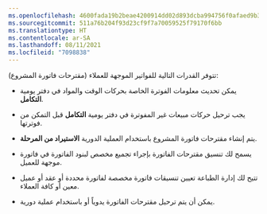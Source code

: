 ```yaml
---
ms.openlocfilehash: 4600fada19b2beae4200914dd02d893dcba994756f0afaed9b316d8251c33cc6
ms.sourcegitcommit: 511a76b204f93d23cf9f7a70059525f79170f6bb
ms.translationtype: HT
ms.contentlocale: ar-SA
ms.lasthandoff: 08/11/2021
ms.locfileid: "7098838"
---
```

تتوفر القدرات التالية للفواتير الموجهة للعملاء (مقترحات فاتورة المشروع):

- يمكن تحديث معلومات الفوترة الخاصة بحركات الوقت والمواد في دفتر يومية **التكامل**.

- يجب ترحيل حركات مبيعات غير المفوترة في دفتر يومية **التكامل** قبل التمكن من فوترتها.

- يتم إنشاء مقترحات فاتورة المشروع باستخدام العملية الدورية **الاستيراد من المرحلة**.

- يسمح لك تنسيق مقترحات الفاتورة بإجراء تجميع مخصص لبنود الفاتورة في فاتورة موجهة للعميل.

- تتيح لك إدارة الطباعة تعيين تنسيقات فاتورة مخصصة لفاتورة محددة أو عقد أو عميل معين أو كافة العملاء.

- يمكن أن يتم ترحيل مقترحات الفاتورة يدوياً أو باستخدام عملية دورية.


